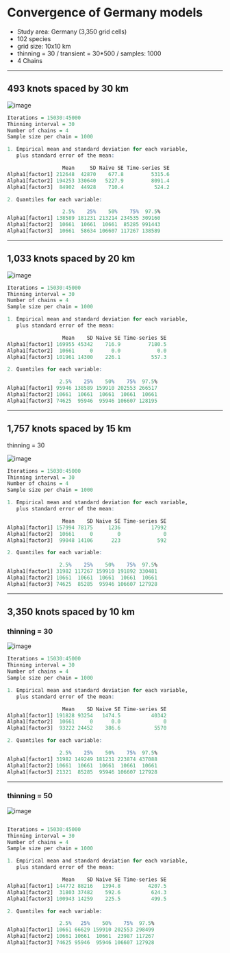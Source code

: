 # Convergence of Germany models

- Study area: Germany (3,350 grid cells)
- 102 species
- grid size: 10x10 km
- thinning = 30 / transient = 30\*500 / samples: 1000
- 4 Chains

---

## 493 knots spaced by 30 km

![image](https://github.com/user-attachments/assets/6c522184-8e4c-4faf-91a3-fbc56c1a64e2)

```r
Iterations = 15030:45000
Thinning interval = 30
Number of chains = 4
Sample size per chain = 1000

1. Empirical mean and standard deviation for each variable,
   plus standard error of the mean:

                  Mean     SD Naive SE Time-series SE
Alpha1[factor1] 212648  42870    677.8         5315.6
Alpha1[factor2] 194253 330640   5227.9         8091.4
Alpha1[factor3]  84902  44928    710.4          524.2

2. Quantiles for each variable:

                  2.5%    25%    50%    75%  97.5%
Alpha1[factor1] 138589 181231 213214 234535 309160
Alpha1[factor2]  10661  10661  10661  85285 991443
Alpha1[factor3]  10661  58634 106607 117267 138589
```

---

## 1,033 knots spaced by 20 km

![image](https://github.com/user-attachments/assets/b0ff6b7a-746b-4483-96bb-8f912ceee59c)

```r
Iterations = 15030:45000
Thinning interval = 30
Number of chains = 4
Sample size per chain = 1000

1. Empirical mean and standard deviation for each variable,
   plus standard error of the mean:

                  Mean    SD Naive SE Time-series SE
Alpha1[factor1] 169955 45342    716.9         7180.5
Alpha1[factor2]  10661     0      0.0            0.0
Alpha1[factor3] 101961 14300    226.1          557.3

2. Quantiles for each variable:

                 2.5%    25%    50%    75%  97.5%
Alpha1[factor1] 95946 138589 159910 202553 266517
Alpha1[factor2] 10661  10661  10661  10661  10661
Alpha1[factor3] 74625  95946  95946 106607 128195

```

---

## 1,757 knots spaced by 15 km

thinning = 30

![image](https://github.com/user-attachments/assets/26c826b2-f9fa-4110-8431-a16ef305e614)

```r
Iterations = 15030:45000
Thinning interval = 30
Number of chains = 4
Sample size per chain = 1000

1. Empirical mean and standard deviation for each variable,
   plus standard error of the mean:

                  Mean    SD Naive SE Time-series SE
Alpha1[factor1] 157994 78175     1236          17992
Alpha1[factor2]  10661     0        0              0
Alpha1[factor3]  99048 14106      223            592

2. Quantiles for each variable:

                 2.5%    25%    50%    75%  97.5%
Alpha1[factor1] 31982 117267 159910 191892 330481
Alpha1[factor2] 10661  10661  10661  10661  10661
Alpha1[factor3] 74625  85285  95946 106607 127928
```

---

## 3,350 knots spaced by 10 km

### thinning = 30

![image](https://github.com/user-attachments/assets/e0abb19c-f27d-4099-8ffe-01c38f515f79)

```r
Iterations = 15030:45000
Thinning interval = 30
Number of chains = 4
Sample size per chain = 1000

1. Empirical mean and standard deviation for each variable,
   plus standard error of the mean:

                  Mean    SD Naive SE Time-series SE
Alpha1[factor1] 191828 93254   1474.5          40342
Alpha1[factor2]  10661     0      0.0              0
Alpha1[factor3]  93222 24452    386.6           5570

2. Quantiles for each variable:

                 2.5%    25%    50%    75%  97.5%
Alpha1[factor1] 31982 149249 181231 223874 437088
Alpha1[factor2] 10661  10661  10661  10661  10661
Alpha1[factor3] 21321  85285  95946 106607 127928
```

---

### thinning = 50

![image](https://github.com/user-attachments/assets/10fcb445-bdfd-49b1-853f-9eb959afe1f8)

```r

Iterations = 15030:45000
Thinning interval = 30
Number of chains = 4
Sample size per chain = 1000

1. Empirical mean and standard deviation for each variable,
   plus standard error of the mean:

                  Mean    SD Naive SE Time-series SE
Alpha1[factor1] 144772 88216   1394.8         4207.5
Alpha1[factor2]  31803 37482    592.6          624.3
Alpha1[factor3] 100943 14259    225.5          499.5

2. Quantiles for each variable:

                 2.5%   25%    50%    75%  97.5%
Alpha1[factor1] 10661 66629 159910 202553 298499
Alpha1[factor2] 10661 10661  10661  23987 117267
Alpha1[factor3] 74625 95946  95946 106607 127928
```
